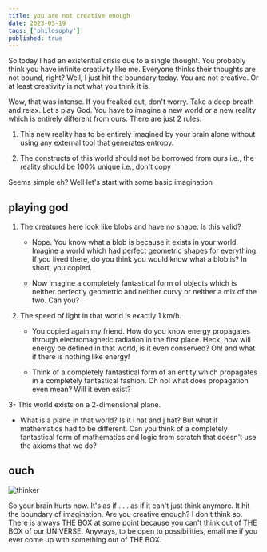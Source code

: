 ```yaml
---
title: you are not creative enough
date: 2023-03-19
tags: ['philosophy']
published: true
---
```


So today I had an existential crisis due to a single thought. You probably think you have infinite creativity like me. Everyone thinks their thoughts are not bound, right? Well, I just hit the boundary today. You are not creative. Or at least creativity is not what you think it is.

Wow, that was intense. If you freaked out, don't worry. Take a deep breath and relax. Let's play God. You have to imagine a new world or a new reality which is entirely different from ours. There are just 2 rules:

1. This new reality has to be entirely imagined by your brain alone without using any external tool that generates entropy.

2. The constructs of this world should not be borrowed from ours i.e., the reality should be 100% unique i.e., don't copy

Seems simple eh? Well let's start with some basic imagination

## playing god

1. The creatures here look like blobs and have no shape. Is this valid?

   - Nope. You know what a blob is because it exists in your world. Imagine a world which had perfect geometric shapes for everything. If you lived there, do you think you would know what a blob is? In short, you copied.

   - Now imagine a completely fantastical form of objects which is neither perfectly geometric and neither curvy or neither a mix of the two. Can you?

2. The speed of light in that world is exactly 1 km/h.

   - You copied again my friend. How do you know energy propagates through electromagnetic radiation in the first place. Heck, how will energy be defined in that world, is it even conserved? Oh! and what if there is nothing like energy!

   - Think of a completely fantastical form of an entity which propagates in a completely fantastical fashion. Oh no! what does propagation even mean? Will it even exist?

3- This world exists on a 2-dimensional plane.

- What is a plane in that world? Is it i hat and j hat? But what if mathematics had to be different. Can you think of a completely fantastical form of mathematics and logic from scratch that doesn't use the axioms that we do?

## ouch

![thinker](index/999c780d28060c0c0ebe02bf84bafc40e71acd67.png)

So your brain hurts now. It's as if . . . as if it can't just think anymore. It hit the boundary of imagination. Are you creative enough? I don't think so. There is always THE BOX at some point because you can't think out of THE BOX of our UNIVERSE. Anyways, to be open to possibilities, email me if you ever come up with something out of THE BOX.
